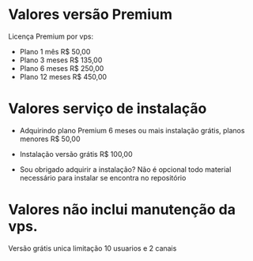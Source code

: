 # Valores versão Premium

Licença Premium por vps:

- Plano 1 mês R$ 50,00
- Plano 3 meses R$ 135,00
- Plano 6 meses R$ 250,00
- Plano 12 meses R$ 450,00

# Valores serviço de instalação

- Adquirindo plano Premium 6 meses ou mais instalação grátis, planos menores R$ 50,00

- Instalação versão grátis R$ 100,00

- Sou obrigado adquirir a instalação?
Não é opcional todo material necessário para instalar se encontra no repositório


# Valores não inclui manutenção da vps.

Versão grátis unica limitação 10 usuarios e 2 canais